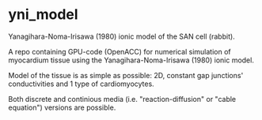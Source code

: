 # yni_model
Yanagihara-Noma-Irisawa (1980) ionic model of the SAN cell (rabbit).

A repo containing GPU-code (OpenACC) for numerical simulation of myocardium tissue using the Yanagihara-Noma-Irisawa (1980) ionic model.

Model of the tissue is as simple as possible: 2D, constant gap junctions' conductivities and 1 type of cardiomyocytes.

Both discrete and continious media (i.e. "reaction-diffusion" or "cable equation") versions are possible.
